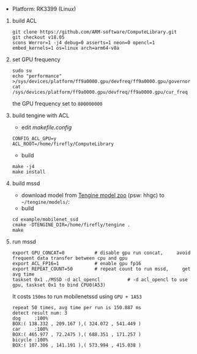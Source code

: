 * Platform: RK3399 (Linux)
  
1. build ACL
    ```
    git clone https://github.com/ARM-software/ComputeLibrary.git
    git checkout v18.05
    scons Werror=1 -j4 debug=0 asserts=1 neon=0 opencl=1 embed_kernels=1 os=linux arch=arm64-v8a
    ```

2. set GPU frequency
    ```
    sudo su
    echo "performance" >/sys/devices/platform/ff9a0000.gpu/devfreq/ff9a0000.gpu/governor
    cat /sys/devices/platform/ff9a0000.gpu/devfreq/ff9a0000.gpu/cur_freq
    ```
    the GPU frequency set to `800000000`

3. build tengine with ACL

    - edit *makefile.config*
    ```
    CONFIG_ACL_GPU=y
    ACL_ROOT=/home/firefly/ComputeLibrary
    ```
    - build
    ```
    make -j4 
    make install
    ```
4. build mssd
    - download model from [Tengine model zoo](https://pan.baidu.com/s/1Ar9334MPeIV1eq4pM1eI-Q) (psw: hhgc) to `~/tengine/models/`:
    - build
    ```
    cd example/mobilenet_ssd
    cmake -DTENGINE_DIR=/home/firefly/tengine .
    make 
    ```
5. run mssd
    ```
    export GPU_CONCAT=0           # disable gpu run concat,     avoid frequent data transfer between cpu and gpu
    export ACL_FP16=1             # enable gpu fp16
    export REPEAT_COUNT=50        # repeat count to run mssd,     get avg time
    taskset 0x1 ./MSSD -d acl_opencl          # -d acl_opencl to use gpu, taskset 0x1 to bind CPU0(A53)
    ```
    It costs `150ms` to run mobilenetssd using `GPU + 1A53`
    ```
    repeat 50 times, avg time per run is 150.887 ms
    detect result num: 3
    dog     :100%
    BOX:( 138.332 , 209.167 ),( 324.072 , 541.449 )
    car     :100%
    BOX:( 465.977 , 72.2475 ),( 688.351 , 171.257 )
    bicycle :100%
    BOX:( 107.306 , 141.191 ),( 573.994 , 415.038 )
    ```
